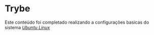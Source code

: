 # Trybe
Este conteúdo foi completado realizando a configurações basicas do sistema _[Ubuntu Linux](https://ubuntu.com/download)_